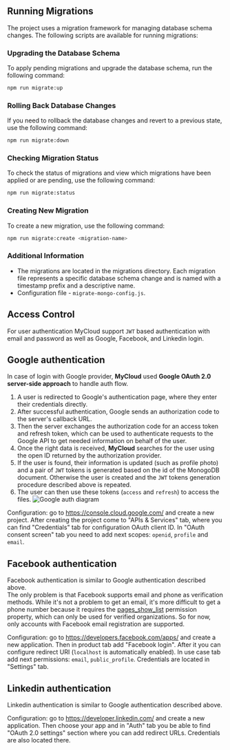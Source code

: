 ## Running Migrations
The project uses a migration framework for managing database schema changes. The following scripts are available for running migrations:

### Upgrading the Database Schema
To apply pending migrations and upgrade the database schema, run the following command:
```bash
npm run migrate:up
```

### Rolling Back Database Changes
If you need to rollback the database changes and revert to a previous state, use the following command:
```bash
npm run migrate:down
```

### Checking Migration Status
To check the status of migrations and view which migrations have been applied or are pending, use the following command:
```bash
npm run migrate:status
```
### Creating New Migration
To create a new migration, use the following command:
```bash
npm run migrate:create <migration-name>
```
### Additional Information
- The migrations are located in the migrations directory. Each migration file represents a specific database schema change and is named with a timestamp prefix and a descriptive name.
- Configuration file - `migrate-mongo-config.js`.

## Access Control

For user authentication MyCloud support `JWT` based authentication with email and password as well as Google, Facebook, and Linkedin login.

## Google authentication

In case of login with Google provider, **MyCloud** used **Google OAuth 2.0 server-side approach** to handle auth flow. <br/>
1. A user is redirected to Google's authentication page, where they enter their credentials directly. <br/>
2. After successful authentication, Google sends an authorization code to the server's callback URL. <br/>
3. Then the server exchanges the authorization code for an access token and refresh token, which can be used to authenticate requests to the Google API to get needed information on behalf of the user. <br/>
4. Once the right data is received, **MyCloud** searches for the user using the open ID returned by the authorization provider. <br/>
5. If the user is found, their information is updated (such as profile photo) and a pair of `JWT` tokens is generated based on the id of the MonogoDB document. Otherwise the user is created and the `JWT` tokens generation procedure described above is repeated.
6. The user can then use these tokens (`access` and `refresh`) to access the files.
![Google auth diagram](https://miro.medium.com/v2/resize:fit:2000/format:webp/1*3hz6pZwAVX3NKxqbe4Lrkw.png)

Configuration: go to https://console.cloud.google.com/ and create a new project. After creating the project come to "APIs & Services" tab, where you can find "Credentials" tab for configuration OAuth client ID. In "OAuth consent screen" tab you need to add next scopes: `openid`, `profile` and `email`.

## Facebook authentication

Facebook authentication is similar to Google authentication described above. <br/>
The only problem is that Facebook supports email and phone as verification methods. While it's not a problem to get an email, it's more difficult to get a phone number because it requires the [pages_show_list](https://developers.facebook.com/docs/permissions/reference/) permission property, which can only be used for verified organizations. So for now, only accounts with Facebook email registration are supported.

Configuration: go to https://developers.facebook.com/apps/ and create a new application. Then in product tab add "Facebook login". After it you can configure redirect URI (`localhost` is automatically enabled). In use case tab add next permissions: `email`, `public_profile`.  Credentials are located in "Settings" tab.

## Linkedin authentication

Linkedin authentication is similar to Google authentication described above. <br/>

Configuration: go to https://developer.linkedin.com/ and create a new application. Then choose your app and in "Auth" tab you be able to find "OAuth 2.0 settings" section where you can add redirect URLs. Credentials are also located there.